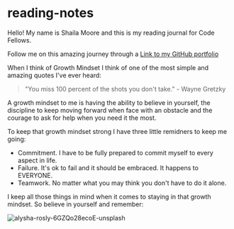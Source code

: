 # reading-notes

Hello! My name is Shaila Moore and this is my reading journal for Code Fellows. 

Follow me on this amazing journey through a [Link to my GitHub portfolio](https://shailasaez.github.io/reading-notes/)

When I think of Growth Mindset I think of one of the most simple and amazing quotes I've ever heard:

> "You miss 100 percent of the shots you don't take." - Wayne Gretzky 

A growth mindset to me is having the ability to believe in yourself, the discipline to keep moving forward when face with an obstacle and the courage to ask for help when you need it the most.

To keep that growth mindset strong I have three little remidners to keep me going:
- Commitment. I have to be fully prepared to commit myself to every aspect in life.
- Failure. It's ok to fail and it should be embraced. It happens to EVERYONE. 
- Teamwork. No matter what you may think you don't have to do it alone.

I keep all those things in mind when it comes to staying in that growth mindset. So believe in yourself and remember:


![alysha-rosly-6GZQo28ecoE-unsplash](https://user-images.githubusercontent.com/122072200/211399277-89d226fe-ab19-4608-90d2-435b0a261673.jpg)
